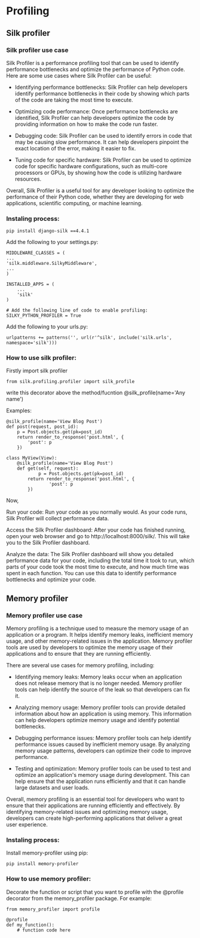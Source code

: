 # Profiling

## Silk profiler

### Silk profiler use case

Silk Profiler is a performance profiling tool that can be used to identify performance bottlenecks and optimize the performance of Python code. Here are some use cases where Silk Profiler can be useful:

* Identifying performance bottlenecks: Silk Profiler can help developers identify performance bottlenecks in their code by showing which parts of the code are taking the most time to execute.

* Optimizing code performance: Once performance bottlenecks are identified, Silk Profiler can help developers optimize the code by providing information on how to make the code run faster.

* Debugging code: Silk Profiler can be used to identify errors in code that may be causing slow performance. It can help developers pinpoint the exact location of the error, making it easier to fix.

* Tuning code for specific hardware: Silk Profiler can be used to optimize code for specific hardware configurations, such as multi-core processors or GPUs, by showing how the code is utilizing hardware resources.

Overall, Silk Profiler is a useful tool for any developer looking to optimize the performance of their Python code, whether they are developing for web applications, scientific computing, or machine learning.

### Instaling process:
    pip install django-silk ==4.4.1

Add the following to your settings.py:

    MIDDLEWARE_CLASSES = (
    ...
    'silk.middleware.SilkyMiddleware',
    ...
    )

    INSTALLED_APPS = (
        ...
        'silk'
    )

    # Add the following line of code to enable profiling:
    SILKY_PYTHON_PROFILER = True

Add the following to your urls.py:

    urlpatterns += patterns('', url(r'^silk', include('silk.urls', namespace='silk')))


### How to use silk profiler:

Firstly import silk profiler

    from silk.profiling.profiler import silk_profile

write this decorator above the method/fucntion @silk_profile(name='Any name')

Examples:

    @silk_profile(name='View Blog Post')
    def post(request, post_id):
        p = Post.objects.get(pk=post_id)
        return render_to_response('post.html', {
            'post': p
        })

    class MyView(View):
        @silk_profile(name='View Blog Post')
        def get(self, request):
                p = Post.objects.get(pk=post_id)
            return render_to_response('post.html', {
                    'post': p
            })

Now,

Run your code: Run your code as you normally would. As your code runs, Silk Profiler will collect performance data.

Access the Silk Profiler dashboard: After your code has finished running, open your web browser and go to http://localhost:8000/silk/. This will take you to the Silk Profiler dashboard.

Analyze the data: The Silk Profiler dashboard will show you detailed performance data for your code, including the total time it took to run, which parts of your code took the most time to execute, and how much time was spent in each function. You can use this data to identify performance bottlenecks and optimize your code.


## Memory profiler

### Memory profiler use case

Memory profiling is a technique used to measure the memory usage of an application or a program. It helps identify memory leaks, inefficient memory usage, and other memory-related issues in the application. Memory profiler tools are used by developers to optimize the memory usage of their applications and to ensure that they are running efficiently.

There are several use cases for memory profiling, including:

* Identifying memory leaks: Memory leaks occur when an application does not release memory that is no longer needed. Memory profiler tools can help identify the source of the leak so that developers can fix it.

* Analyzing memory usage: Memory profiler tools can provide detailed information about how an application is using memory. This information can help developers optimize memory usage and identify potential bottlenecks.

* Debugging performance issues: Memory profiler tools can help identify performance issues caused by inefficient memory usage. By analyzing memory usage patterns, developers can optimize their code to improve performance.

* Testing and optimization: Memory profiler tools can be used to test and optimize an application's memory usage during development. This can help ensure that the application runs efficiently and that it can handle large datasets and user loads.

Overall, memory profiling is an essential tool for developers who want to ensure that their applications are running efficiently and effectively. By identifying memory-related issues and optimizing memory usage, developers can create high-performing applications that deliver a great user experience.

### Instaling process:

Install memory-profiler using pip:

    pip install memory-profiler

### How to use memory profiler:

Decorate the function or script that you want to profile with the @profile decorator from the memory_profiler package. For example:

    from memory_profiler import profile

    @profile
    def my_function():
        # function code here
